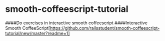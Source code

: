 # smooth-coffeescript-tutorial

####Do exercises in interactive smooth coffeescript
####Interactive Smooth CoffeeScript[https://github.com/railsstudent/smooth-coffeescript-tutorial/new/master?readme=1]
